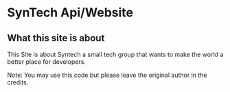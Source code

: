# SynTech Api/Website

## What this site is about

This Site is about Syntech a small tech group that wants to make the world a better place for developers.

Note: You may use this code but please leave the original author in the credits.